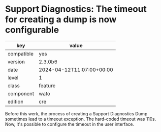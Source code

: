 [//]: # (werk v2)
# Support Diagnostics: The timeout for creating a dump is now configurable

key        | value
---------- | ---
compatible | yes
version    | 2.3.0b6
date       | 2024-04-12T11:07:00+00:00
level      | 1
class      | feature
component  | wato
edition    | cre

Before this werk, the process of creating a Support Diagnostics Dump sometimes lead to a timeout exception. The hard-coded timeout was 110s.
Now, it's possible to configure the timeout in the user interface.